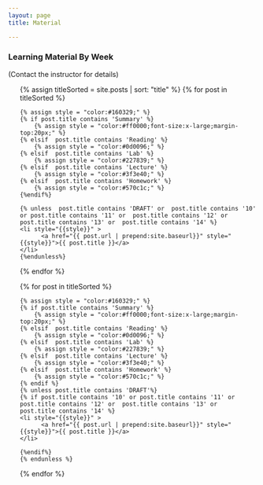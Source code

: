 ```yaml
---
layout: page
title: Material 

---
```


### Learning Material By Week
(Contact the instructor for details)




<ul>

{% assign titleSorted = site.posts  | sort: "title" %}
	  {% for post in titleSorted %}

	{% assign style = "color:#160329;" %}
	{% if post.title contains 'Summary' %}
		{% assign style = "color:#ff0000;font-size:x-large;margin-top:20px;" %}
	{% elsif  post.title contains 'Reading' %}
		{% assign style = "color:#0d0096;" %}
	{% elsif  post.title contains 'Lab' %}
		{% assign style = "color:#227839;" %}
	{% elsif  post.title contains 'Lecture' %}
		{% assign style = "color:#3f3e40;" %}
	{% elsif  post.title contains 'Homework' %}
		{% assign style = "color:#570c1c;" %}
	{%endif%}
	
	{% unless  post.title contains 'DRAFT' or  post.title contains '10' or post.title contains '11' or  post.title contains '12' or  post.title contains '13' or  post.title contains '14' %}
	<li style="{{style}}" >
	      <a href="{{ post.url | prepend:site.baseurl}}" style="{{style}}">{{ post.title }}</a>
	</li>
	{%endunless%}
  {% endfor %}
  
  
  

  
  
{% for post in titleSorted %}

  	{% assign style = "color:#160329;" %}
	{% if post.title contains 'Summary' %}
		{% assign style = "color:#ff0000;font-size:x-large;margin-top:20px;" %}
	{% elsif  post.title contains 'Reading' %}
		{% assign style = "color:#0d0096;" %}
	{% elsif  post.title contains 'Lab' %}
		{% assign style = "color:#227839;" %}
	{% elsif  post.title contains 'Lecture' %}
		{% assign style = "color:#3f3e40;" %}
	{% elsif  post.title contains 'Homework' %}
		{% assign style = "color:#570c1c;" %}
	{% endif %}
	{% unless post.title contains 'DRAFT'%}
	{% if post.title contains '10' or post.title contains '11' or  post.title contains '12' or  post.title contains '13' or  post.title contains '14' %}
	<li style="{{style}}" >
	      <a href="{{ post.url | prepend:site.baseurl}}" style="{{style}}">{{ post.title }}</a>
	</li>

	{%endif%}
	{% endunless %}

	
  {% endfor %}
  
  
</ul>

